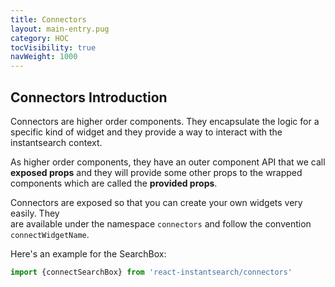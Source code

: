 ```yaml
---
title: Connectors
layout: main-entry.pug
category: HOC
tocVisibility: true
navWeight: 1000
---
```


## Connectors Introduction
Connectors are higher order components. They encapsulate the logic for
a specific kind of widget and they provide a way to interact with
the instantsearch context.

As higher order components, they have an outer component API that we call
**exposed props** and they will provide some other props to the wrapped
components which are called the **provided props**.

Connectors are exposed so that you can create your own widgets very easily. They  
are available under the namespace `connectors` and follow the 
convention `connectWidgetName`. 

Here's an example for the SearchBox:

```js
import {connectSearchBox} from 'react-instantsearch/connectors'
```
